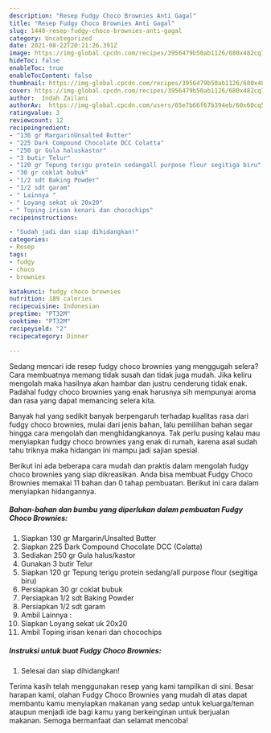 ```yaml
---
description: "Resep Fudgy Choco Brownies Anti Gagal"
title: "Resep Fudgy Choco Brownies Anti Gagal"
slug: 1440-resep-fudgy-choco-brownies-anti-gagal
category: Uncategorized
date: 2021-08-22T20:21:26.391Z
image: https://img-global.cpcdn.com/recipes/3956479b50ab1126/680x482cq70/fudgy-choco-brownies-foto-resep-utama.jpg
hideToc: false
enableToc: true
enableTocContent: false
thumbnail: https://img-global.cpcdn.com/recipes/3956479b50ab1126/680x482cq70/fudgy-choco-brownies-foto-resep-utama.jpg
cover: https://img-global.cpcdn.com/recipes/3956479b50ab1126/680x482cq70/fudgy-choco-brownies-foto-resep-utama.jpg
author:  Indah Zailani
authorAv:  https://img-global.cpcdn.com/users/65e7b66f67b394eb/60x60cq50/avatar.jpg
ratingvalue: 3
reviewcount: 12
recipeingredient:
- "130 gr MargarinUnsalted Butter"
- "225 Dark Compound Chocolate DCC Colatta"
- "250 gr Gula haluskastor"
- "3 butir Telur"
- "120 gr Tepung terigu protein sedangall purpose flour segitiga biru"
- "30 gr coklat bubuk"
- "1/2 sdt Baking Powder"
- "1/2 sdt garam"
- " Lainnya "
- " Loyang sekat uk 20x20"
- " Toping irisan kenari dan chocochips"
recipeinstructions:

- "Sudah jadi dan siap dihidangkan!"
categories:
- Resep
tags:
- fudgy
- choco
- brownies

katakunci: fudgy choco brownies 
nutrition: 189 calories
recipecuisine: Indonesian
preptime: "PT32M"
cooktime: "PT32M"
recipeyield: "2"
recipecategory: Dinner

---
```



Sedang mencari ide resep fudgy choco brownies yang menggugah selera? Cara membuatnya memang tidak susah dan tidak juga mudah. Jika keliru mengolah maka hasilnya akan hambar dan justru cenderung tidak enak. Padahal fudgy choco brownies yang enak harusnya sih mempunyai aroma dan rasa yang dapat memancing selera kita.




Banyak hal yang sedikit banyak berpengaruh terhadap kualitas rasa dari fudgy choco brownies, mulai dari jenis bahan, lalu pemilihan bahan segar hingga cara mengolah dan menghidangkannya. Tak perlu pusing kalau mau menyiapkan fudgy choco brownies yang enak di rumah, karena asal sudah tahu triknya maka hidangan ini mampu jadi sajian spesial.


Berikut ini ada beberapa cara mudah dan praktis dalam mengolah fudgy choco brownies yang siap dikreasikan. Anda bisa membuat Fudgy Choco Brownies memakai 11 bahan dan 0 tahap pembuatan. Berikut ini cara dalam menyiapkan hidangannya.

<!--inarticleads1-->

##### Bahan-bahan dan bumbu yang diperlukan dalam pembuatan Fudgy Choco Brownies:

1. Siapkan 130 gr Margarin/Unsalted Butter
1. Siapkan 225 Dark Compound Chocolate DCC (Colatta)
1. Sediakan 250 gr Gula halus/kastor
1. Gunakan 3 butir Telur
1. Siapkan 120 gr Tepung terigu protein sedang/all purpose flour (segitiga biru)
1. Persiapkan 30 gr coklat bubuk
1. Persiapkan 1/2 sdt Baking Powder
1. Persiapkan 1/2 sdt garam
1. Ambil  Lainnya :
1. Siapkan  Loyang sekat uk 20x20
1. Ambil  Toping irisan kenari dan chocochips




<!--inarticleads2-->

##### Instruksi untuk buat Fudgy Choco Brownies:


1. Selesai dan siap dihidangkan!



Terima kasih telah menggunakan resep yang kami tampilkan di sini. Besar harapan kami, olahan Fudgy Choco Brownies yang mudah di atas dapat membantu kamu menyiapkan makanan yang sedap untuk keluarga/teman ataupun menjadi ide bagi kamu yang berkeinginan untuk berjualan makanan. Semoga bermanfaat dan selamat mencoba!
